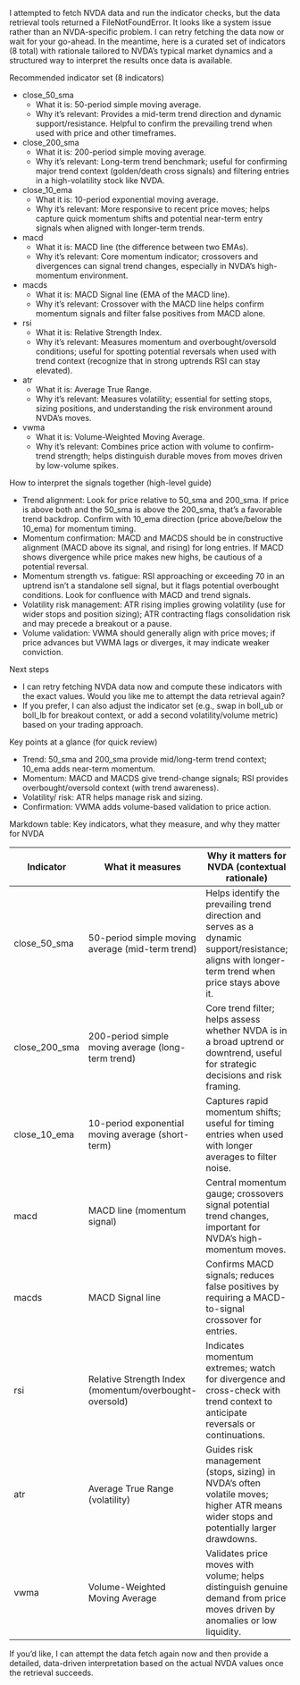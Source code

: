 I attempted to fetch NVDA data and run the indicator checks, but the data retrieval tools returned a FileNotFoundError. It looks like a system issue rather than an NVDA-specific problem. I can retry fetching the data now or wait for your go-ahead. In the meantime, here is a curated set of indicators (8 total) with rationale tailored to NVDA’s typical market dynamics and a structured way to interpret the results once data is available.

Recommended indicator set (8 indicators)
- close_50_sma
  - What it is: 50-period simple moving average.
  - Why it’s relevant: Provides a mid-term trend direction and dynamic support/resistance. Helpful to confirm the prevailing trend when used with price and other timeframes.
- close_200_sma
  - What it is: 200-period simple moving average.
  - Why it’s relevant: Long-term trend benchmark; useful for confirming major trend context (golden/death cross signals) and filtering entries in a high-volatility stock like NVDA.
- close_10_ema
  - What it is: 10-period exponential moving average.
  - Why it’s relevant: More responsive to recent price moves; helps capture quick momentum shifts and potential near-term entry signals when aligned with longer-term trends.
- macd
  - What it is: MACD line (the difference between two EMAs).
  - Why it’s relevant: Core momentum indicator; crossovers and divergences can signal trend changes, especially in NVDA’s high-momentum environment.
- macds
  - What it is: MACD Signal line (EMA of the MACD line).
  - Why it’s relevant: Crossover with the MACD line helps confirm momentum signals and filter false positives from MACD alone.
- rsi
  - What it is: Relative Strength Index.
  - Why it’s relevant: Measures momentum and overbought/oversold conditions; useful for spotting potential reversals when used with trend context (recognize that in strong uptrends RSI can stay elevated).
- atr
  - What it is: Average True Range.
  - Why it’s relevant: Measures volatility; essential for setting stops, sizing positions, and understanding the risk environment around NVDA’s moves.
- vwma
  - What it is: Volume-Weighted Moving Average.
  - Why it’s relevant: Combines price action with volume to confirm-trend strength; helps distinguish durable moves from moves driven by low-volume spikes.

How to interpret the signals together (high-level guide)
- Trend alignment: Look for price relative to 50_sma and 200_sma. If price is above both and the 50_sma is above the 200_sma, that’s a favorable trend backdrop. Confirm with 10_ema direction (price above/below the 10_ema) for momentum timing.
- Momentum confirmation: MACD and MACDS should be in constructive alignment (MACD above its signal, and rising) for long entries. If MACD shows divergence while price makes new highs, be cautious of a potential reversal.
- Momentum strength vs. fatigue: RSI approaching or exceeding 70 in an uptrend isn’t a standalone sell signal, but it flags potential overbought conditions. Look for confluence with MACD and trend signals.
- Volatility risk management: ATR rising implies growing volatility (use for wider stops and position sizing); ATR contracting flags consolidation risk and may precede a breakout or a pause.
- Volume validation: VWMA should generally align with price moves; if price advances but VWMA lags or diverges, it may indicate weaker conviction.

Next steps
- I can retry fetching NVDA data now and compute these indicators with the exact values. Would you like me to attempt the data retrieval again?
- If you prefer, I can also adjust the indicator set (e.g., swap in boll_ub or boll_lb for breakout context, or add a second volatility/volume metric) based on your trading approach.

Key points at a glance (for quick review)
- Trend: 50_sma and 200_sma provide mid/long-term trend context; 10_ema adds near-term momentum.
- Momentum: MACD and MACDS give trend-change signals; RSI provides overbought/oversold context (with trend awareness).
- Volatility/ risk: ATR helps manage risk and sizing.
- Confirmation: VWMA adds volume-based validation to price action.

Markdown table: Key indicators, what they measure, and why they matter for NVDA

| Indicator | What it measures | Why it matters for NVDA (contextual rationale) |
|-----------|-------------------|-------------------------------------------------|
| close_50_sma | 50-period simple moving average (mid-term trend) | Helps identify the prevailing trend direction and serves as a dynamic support/resistance; aligns with longer-term trend when price stays above it. |
| close_200_sma | 200-period simple moving average (long-term trend) | Core trend filter; helps assess whether NVDA is in a broad uptrend or downtrend, useful for strategic decisions and risk framing. |
| close_10_ema | 10-period exponential moving average (short-term) | Captures rapid momentum shifts; useful for timing entries when used with longer averages to filter noise. |
| macd | MACD line (momentum signal) | Central momentum gauge; crossovers signal potential trend changes, important for NVDA’s high-momentum moves. |
| macds | MACD Signal line | Confirms MACD signals; reduces false positives by requiring a MACD-to-signal crossover for entries. |
| rsi | Relative Strength Index (momentum/overbought-oversold) | Indicates momentum extremes; watch for divergence and cross-check with trend context to anticipate reversals or continuations. |
| atr | Average True Range (volatility) | Guides risk management (stops, sizing) in NVDA’s often volatile moves; higher ATR means wider stops and potentially larger drawdowns. |
| vwma | Volume-Weighted Moving Average | Validates price moves with volume; helps distinguish genuine demand from price moves driven by anomalies or low liquidity. |

If you’d like, I can attempt the data fetch again now and then provide a detailed, data-driven interpretation based on the actual NVDA values once the retrieval succeeds.
